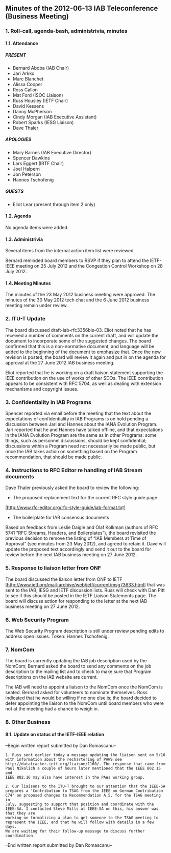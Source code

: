 
Minutes of the 2012-06-13 IAB Teleconference (Business Meeting)
---------------------------------------------------------------


### 1. Roll-call, agenda-bash, administrivia, minutes


#### 1.1. Attendance


##### PRESENT


* Bernard Aboba (IAB Chair)
* Jari Arkko
* Marc Blanchet
* Alissa Cooper
* Ross Callon
* Mat Ford (ISOC Liaison)
* Russ Housley (IETF Chair)
* David Kessens
* Danny McPherson
* Cindy Morgan (IAB Executive Assistant)
* Robert Sparks (IESG Liaison)
* Dave Thaler


##### APOLOGIES


* Mary Barnes (IAB Executive Director)
* Spencer Dawkins
* Lars Eggert (IRTF Chair)
* Joel Halpern
* Jon Peterson
* Hannes Tschofenig


##### GUESTS


* Eliot Lear (present through item 2 only)


#### 1.2. Agenda


No agenda items were added.


#### 1.3. Administrivia


Several items from the internal action item list were reviewed.


Bernard reminded board members to RSVP if they plan to attend the IETF-IEEE meeting on 25 July 2012 and the Congestion Control Workshop on 28 July 2012.


#### 1.4. Meeting Minutes


The minutes of the 23 May 2012 business meeting were approved. The minutes of the 30 May 2012 tech chat and the 6 June 2012 business meeting remain under review.


### 2. ITU-T Update


The board discussed draft-iab-rfc3356bis-03. Eliot noted that he has received a number of comments on the current draft, and will update the document to incorporate some of the suggested changes. The board confirmed that this is a non-normative document, and language will be added to the beginning of the document to emphasize that. Once the new revision is posted, the board will review it again and put in on the agenda for approval at the 27 June 2012 IAB business meeting.


Eliot reported that he is working on a draft liaison statement supporting the IEEE contribution on the use of works of other SDOs. The IEEE contribution appears to be consistent with RFC 5704, as well as dealing with extension mechanisms and copyright issues.


### 3. Confidentiality in IAB Programs


Spencer reported via email before the meeting that the text about the expectations of confidentiality in IAB Programs is on hold pending a discussion between Jari and Hannes about the IANA Evolution Program. Jari reported that he and Hannes have talked offline, and that expectations in the IANA Evolution Program are the same as in other Programs: some things, such as personnel discussions, should be kept confidential; discussions within a Program need not necessarily be made public, but once the IAB takes action on something based on the Program recommendation, that should be made public.


### 4. Instructions to RFC Editor re handling of IAB Stream documents


Dave Thaler previously asked the board to review the following:


* The proposed replacement text for the current RFC style guide page  

[<http://www.rfc-editor.org/rfc-style-guide/iab-format.tx>t]
* The boilerplate for IAB consensus documents


Based on feedback from Leslie Daigle and Olaf Kolkman (authors of RFC 5741 “RFC Streams, Headers, and Boilerplates”), the board revisited the previous decision to remove the listing of “IAB Members at Time of Approval” (see minutes from 23 May 2012), and agreed to retain it. Dave will update the proposed text accordingly and send it out to the board for review before the next IAB business meeting on 27 June 2012.


### 5. Response to liaison letter from ONF


The board discussed the liaison letter from ONF to IETF [<http://www.ietf.org/mail-archive/web/ietf/current/msg73633.html>] that was sent to the IAB, IESG and IETF discussion lists. Russ will check with Dan Pitt to see if this should be posted in the IETF Liaison Statements page. The board will discuss action for responding to the letter at the next IAB business meeting on 27 June 2012.


### 6. Web Security Program


The Web Security Program description is still under review pending edits to address open issues. Token: Hannes Tschofenig.


### 7. NomCom


The board is currently updating the IAB job description used by the NomCom; Bernard asked the board to send any comments on the job description to the mailing list and to check to make sure that Program descriptions on the IAB website are current.


The IAB will need to appoint a liaison to the NomCom once the NomCom is seated. Bernard asked for volunteers to nominate themselves. Ross indicated that he would be willing if no one else is; the board decided to defer appointing the liaison to the NomCom until board members who were not at the meeting had a chance to weigh in.


### 8. Other Business


#### 8.1. Update on status of the IETF-IEEE relation


–Begin written report submitted by Dan Romascanu–



```
1. Russ sent earlier today a message updating the liaison sent on 5/10
with information about the rechartering of PAWS see
http://datatracker.ietf.org/liaison/1160/. The response that came from
Paul Nikolich a couple of hours later mentioned that the IEEE 802.15 and
IEEE 802.16 may also have interest in the PAWs working group.

2. Our liaisons to the ITU-T brought to our attention that the IEEE-SA
prepares a 'Contribution to TSAG from the IEEE on German Contribution
C74' on proposed changes to Recommendation A.5. for the TSAG meeting in
July, suggesting to support that position and coordinate with the
IEEE-SA. I contacted Steve Mills at IEEE-SA on this, his answer was that they are
working on formalizing a plan to get someone to the TSAG meeting to
represent the IEEE, and that he will follow with details in a few days.
We are waiting for their follow-up message to discuss further
coordination.
```

–End written report submitted by Dan Romascanu–


